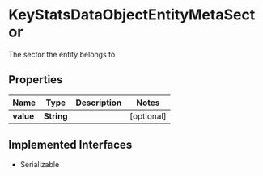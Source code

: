 

# KeyStatsDataObjectEntityMetaSector

The sector the entity belongs to

## Properties

Name | Type | Description | Notes
------------ | ------------- | ------------- | -------------
**value** | **String** |  |  [optional]


## Implemented Interfaces

* Serializable


